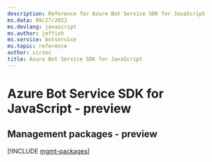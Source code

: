 ```yaml
---
description: Reference for Azure Bot Service SDK for JavaScript
ms.data: 09/27/2022
ms.devlang: javascript
ms.author: jeffish
ms.service: botservice
ms.topic: reference
author: xirzec
title: Azure Bot Service SDK for JavaScript
---
```

# Azure Bot Service SDK for JavaScript - preview

## Management packages - preview
[!INCLUDE [mgmt-packages](bot-service-mgmt-index.md)]